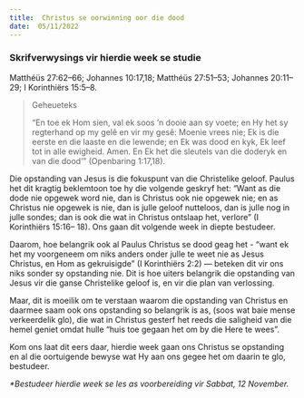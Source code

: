 ```yaml
---
title:  Christus se oorwinning oor die dood
date:  05/11/2022
---
```


### Skrifverwysings vir hierdie week se studie
Matthéüs 27:62–66;  Johannes 10:17,18;  Matthéüs 27:51–53; Johannes 20:11– 29; I Korinthiërs 15:5–8.

> <p>Geheueteks</p>
> “En toe ek Hom sien, val ek soos ’n dooie aan sy voete; en Hy het sy regterhand op my gelê en vir my gesê: Moenie vrees nie; Ek is die eerste en die laaste en die lewende;  en Ek was dood en kyk, Ek leef tot in alle ewigheid. Amen. En Ek het die sleutels van die doderyk en van die dood’” (Openbaring 1:17,18).

Die opstanding van Jesus is die fokuspunt van die Christelike geloof. Paulus het dit kragtig beklemtoon toe hy die volgende geskryf het: “Want as die dode nie opgewek word nie, dan is Christus ook nie opgewek nie; en as Christus nie opgewek is nie, dan is julle geloof nutteloos, dan is julle nog in julle sondes; dan is ook die wat in Christus ontslaap het, verlore” (I Korinthiërs 15:16– 18). Ons gaan dit volgende week in diepte bestudeer.

Daarom, hoe belangrik ook al Paulus Christus se dood geag het - “want ek het my voorgeneem om niks anders onder julle te weet nie as Jesus Christus, en Hom as gekruisigde” (I Korinthiërs 2:2) — beteken dit vir ons niks sonder sy opstanding nie. Dit is hoe uiters belangrik die opstanding van Jesus vir die ganse Christelike geloof is, en vir die plan van verlossing.

Maar, dit is moeilik om te verstaan waarom die opstanding van Christus en daarmee saam ook ons opstanding so belangrik is as, (soos wat baie mense verkeerdelik glo), die wat in Christus gesterf het reeds die saligheid van die hemel geniet omdat hulle “huis toe gegaan het om by die Here te wees”.

Kom ons laat dit eers daar, hierdie week gaan ons Christus se opstanding en al die oortuigende bewyse wat Hy aan ons gegee het om daarin te glo, bestudeer.

_*Bestudeer hierdie week se les as voorbereiding vir Sabbat, 12 November._
